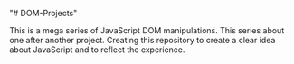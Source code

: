"# DOM-Projects"

This is a mega series of JavaScript DOM manipulations.
This series about one after another project. Creating this repository to create a clear idea about JavaScript and to reflect the experience.
